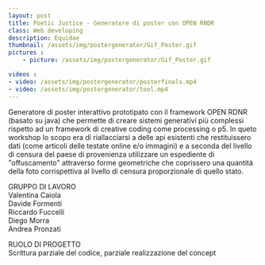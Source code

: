 ```yaml
---
layout: post
title: Poetic Justice - Generatore di poster con OPEN RNDR
class: Web developing
description: Equidae
thumbnail: /assets/img/postergenerator/Gif_Poster.gif
pictures : 
    - picture: /assets/img/postergenerator/Gif_Poster.gif

videos : 
- video: /assets/img/postergenerator/posterfinals.mp4
- video: /assets/img/postergenerator/tool.mp4
---
```


Generatore di poster interattivo prototipato con il framework OPEN RDNR (basato su java) che permette di creare sistemi generativi più complessi rispetto ad un framework di creative coding come processing o p5. In queto workshop lo scopo era di riallacciarsi a delle api esistenti che restituissero dati (come articoli delle testate online e/o immagini) e a seconda del livello di censura del paese di provenienza utilizzare un espediente di "offuscamento" attraverso forme geometriche che coprissero una quantità della foto corrispettiva al livello di censura proporzionale di quello stato.

GRUPPO DI LAVORO<br>
Valentina Caiola<br>
Davide Formenti<br>
Riccardo Fuccelli<br>
Diego Morra<br>
Andrea Pronzati


RUOLO DI PROGETTO <br>
Scrittura parziale del codice, parziale realizzazione del concept